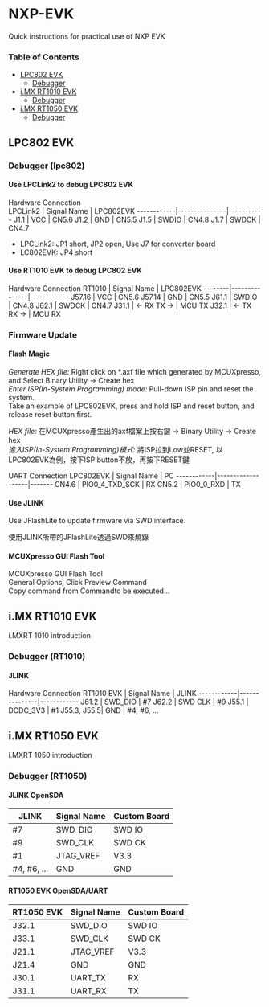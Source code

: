 # NXP-EVK
Quick instructions for practical use of NXP EVK

### Table of Contents
* [LPC802 EVK](#lpc802-evk)
    - [Debugger](#debugger-lpc802)
* [i.MX RT1010 EVK](#imx-rt1010-evk)
    - [Debugger](#debugger-rt1010)
* [i.MX RT1050 EVK](#imx-rt1050-evk)
    - [Debugger](#debugger-rt1050)

## LPC802 EVK
### Debugger (lpc802)
#### Use LPCLink2 to debug LPC802 EVK
Hardware Connection  
LPCLink2    | Signal Name   | LPC802EVK
------------|---------------|-----------
J1.1        | VCC           | CN5.6
J1.2        | GND           | CN5.5
J1.5        | SWDIO         | CN4.8
J1.7        | SWDCK         | CN4.7

* LPCLink2: JP1 short, JP2 open, Use J7 for converter board
* LC802EVK: JP4 short  

#### Use RT1010 EVK to debug LPC802 EVK
Hardware Connection
RT1010  | Signal Name   | LPC802EVK
--------|---------------|------------
J57.16  | VCC           | CN5.6
J57.14  | GND           | CN5.5
J61.1   | SWDIO         | CN4.8
J62.1   | SWDCK         | CN4.7
J31.1   | <- RX TX ->   | MCU TX
J32.1   | <- TX RX ->   | MCU RX

### Firmware Update
#### Flash Magic
*Generate HEX file:* Right click on *.axf file which generated by MCUXpresso, and Select Binary Utility -> Create hex  
*Enter ISP(In-System Programming) mode:* Pull-down ISP pin and reset the system.  
Take an example of LPC802EVK, press and hold ISP and reset button, and release reset button first.

*HEX file:* 在MCUXpresso產生出的axf檔案上按右鍵 -> Binary Utility -> Create hex  
*進入ISP(In-System Programming)模式:* 將ISP拉到Low並RESET, 以LPC802EVK為例，按下ISP button不放，再按下RESET鍵

UART Connection
LPC802EVK   | Signal Name       | PC
------------|-------------------|-------
CN4.6       | PIO0_4_TXD_SCK    | RX
CN5.2       | PIO0_0_RXD        | TX

#### Use JLINK
Use JFlashLite to update firmware via SWD interface.

使用JLINK所帶的JFlashLite透過SWD來燒錄
#### MCUXpresso GUI Flash Tool
MCUXpresso GUI Flash Tool  
General Options, Click Preview Command  
Copy command from Commandto be executed...  

## i.MX RT1010 EVK
i.MXRT 1010 introduction
### Debugger (RT1010)
#### JLINK
Hardware Connection
RT1010 EVK  | Signal Name   | JLINK
------------|---------------|------------
J61.2       | SWD_DIO       | #7
J62.2       | SWD CLK       | #9
J55.1       | DCDC_3V3      | #1
J55.3, J55.5| GND           | #4, #6, ...

## i.MX RT1050 EVK
i.MXRT 1050 introduction
### Debugger (RT1050)
#### JLINK OpenSDA
JLINK       | Signal Name   | Custom Board
------------|---------------|---------------
 #7         | SWD_DIO       | SWD IO
 #9         | SWD_CLK       | SWD CK
 #1         | JTAG_VREF     | V3.3
 #4, #6, ...| GND           | GND

#### RT1050 EVK OpenSDA/UART
RT1050 EVK  | Signal Name   | Custom Board
------------|---------------|---------------
J32.1       | SWD_DIO       | SWD IO
J33.1       | SWD_CLK       | SWD CK
J21.1       | JTAG_VREF     | V3.3
J21.4       | GND           | GND
J30.1       | UART_TX       | RX
J31.1       | UART_RX       | TX
